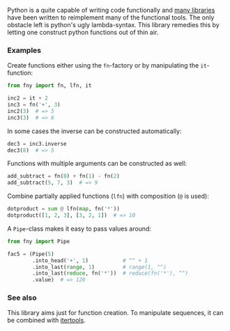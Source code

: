 Python is a quite capable of writing code functionally and 
[many libraries](https://github.com/sfermigier/awesome-functional-python) 
have been written to reimplement many of the functional tools.
The only obstacle left is python's ugly lambda-syntax.
This library remedies this by letting one construct python functions out of thin air.

### Examples

Create functions either using the `fn`-factory or by manipulating the `it`-function:
```python
from fny import fn, lfn, it

inc2 = it + 2
inc3 = fn('+', 3)
inc2(3)  # => 5
inc3(3)  # => 6
```

In some cases the inverse can be constructed automatically:
```python
dec3 = inc3.inverse
dec3(8)  # => 5
```

Functions with multiple arguments can be constructed as well:
```python
add_subtract = fn(0) + fn(1) - fn(2)
add_subtract(5, 7, 3)  # => 9
```

Combine partially applied functions (`lfn`) with composition (`@` is used):

```python
dotproduct = sum @ lfn(map, fn('*'))
dotproduct([1, 2, 3], [3, 2, 1])  # => 10
```

A `Pipe`-class makes it easy to pass values around:

```python
from fny import Pipe

fac5 = (Pipe(5)
        .into_head('+', 1)           # ^^ + 1
        .into_last(range, 1)         # range(1, ^^)
        .into_last(reduce, fn('*'))  # reduce(fn('*'), ^^)
        .value)  # => 120
```

### See also

This library aims just for function creation.
To manipulate sequences, it can be combined with [itertools](https://docs.python.org/3/library/itertools.html).
